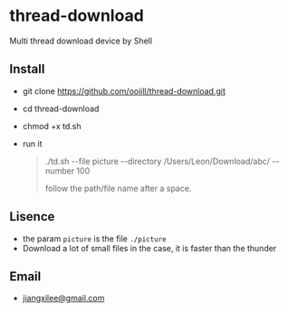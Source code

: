 # thread-download
Multi thread download device by Shell

## Install
* git clone https://github.com/ooiill/thread-download.git
* cd thread-download
* chmod +x td.sh
* run it
    
    > ./td.sh --file picture --directory /Users/Leon/Download/abc/ --number 100
    >
    > follow the path/file name after a space.

## Lisence
* the param `picture` is the file `./picture`
* Download a lot of small files in the case, it is faster than the thunder

## Email
* jiangxilee@gmail.com

